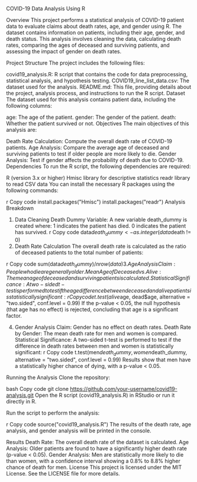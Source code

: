 COVID-19 Data Analysis Using R

Overview
This project performs a statistical analysis of COVID-19 patient data to evaluate claims about death rates, age, and gender using R. The dataset contains information on patients, including their age, gender, and death status. This analysis involves cleaning the data, calculating death rates, comparing the ages of deceased and surviving patients, and assessing the impact of gender on death rates.

Project Structure
The project includes the following files:

covid19_analysis.R: R script that contains the code for data preprocessing, statistical analysis, and hypothesis testing.
COVID19_line_list_data.csv: The dataset used for the analysis.
README.md: This file, providing details about the project, analysis process, and instructions to run the R script.
Dataset
The dataset used for this analysis contains patient data, including the following columns:

age: The age of the patient.
gender: The gender of the patient.
death: Whether the patient survived or not.
Objectives
The main objectives of this analysis are:

Death Rate Calculation: Compute the overall death rate of COVID-19 patients.
Age Analysis: Compare the average age of deceased and surviving patients to test if older people are more likely to die.
Gender Analysis: Test if gender affects the probability of death due to COVID-19.
Dependencies
To run the R script, the following dependencies are required:

R (version 3.x or higher)
Hmisc library for descriptive statistics
readr library to read CSV data
You can install the necessary R packages using the following commands:

r
Copy code
install.packages("Hmisc")
install.packages("readr")
Analysis Breakdown
1. Data Cleaning
Death Dummy Variable: A new variable death_dummy is created where:
1 indicates the patient has died.
0 indicates the patient has survived.
r
Copy code
data$death_dummy <- as.integer(data$death != 0)
2. Death Rate Calculation
The overall death rate is calculated as the ratio of deceased patients to the total number of patients:

r
Copy code
sum(data$death_dummy) / nrow(data)
3. Age Analysis
Claim: People who die are generally older.
Mean Age of Deceased vs. Alive: The mean age of deceased and surviving patients is calculated.
Statistical Significance: A two-sided t-test is performed to test if the age difference between deceased and alive patients is statistically significant:
r
Copy code
t.test(alive$age, dead$age, alternative = "two.sided", conf.level = 0.99)
If the p-value < 0.05, the null hypothesis (that age has no effect) is rejected, concluding that age is a significant factor.

4. Gender Analysis
Claim: Gender has no effect on death rates.
Death Rate by Gender: The mean death rate for men and women is compared.
Statistical Significance: A two-sided t-test is performed to test if the difference in death rates between men and women is statistically significant:
r
Copy code
t.test(men$death_dummy, women$death_dummy, alternative = "two.sided", conf.level = 0.99)
Results show that men have a statistically higher chance of dying, with a p-value < 0.05.

Running the Analysis
Clone the repository:

bash
Copy code
git clone https://github.com/your-username/covid19-analysis.git
Open the R script (covid19_analysis.R) in RStudio or run it directly in R.

Run the script to perform the analysis:

r
Copy code
source("covid19_analysis.R")
The results of the death rate, age analysis, and gender analysis will be printed in the console.

Results
Death Rate: The overall death rate of the dataset is calculated.
Age Analysis: Older patients are found to have a significantly higher death rate (p-value < 0.05).
Gender Analysis: Men are statistically more likely to die than women, with a confidence interval showing a 0.8% to 8.8% higher chance of death for men.
License
This project is licensed under the MIT License. See the LICENSE file for more details.


